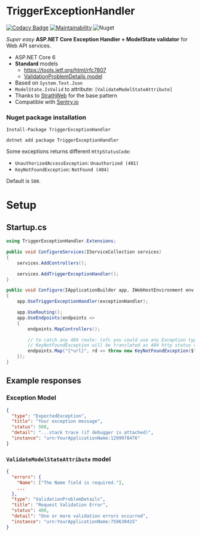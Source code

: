 # TriggerExceptionHandler

[![Codacy Badge](https://api.codacy.com/project/badge/Grade/577b53ee206c4c79a21e79494175f9b8)](https://app.codacy.com/app/TheTrigger/TriggerExceptionHandler?utm_source=github.com&utm_medium=referral&utm_content=TheTrigger/TriggerExceptionHandler&utm_campaign=Badge_Grade_Settings)
[![Maintainability](https://api.codeclimate.com/v1/badges/001b282305a6211ef0d6/maintainability)](https://codeclimate.com/github/TheTrigger/Oibi.Repository/maintainability)
![Nuget](https://img.shields.io/nuget/dt/TriggerExceptionHandler.svg?label=NuGet%20Downloads&style=flat-square)

_Super easy_ **ASP.NET Core Exception Handler + ModelState validator** for Web API services.

- ASP.NET Core 6
- **Standard** models
  - https://tools.ietf.org/html/rfc7807
  - [ValidationProblemDetails model](https://docs.microsoft.com/en-us/dotnet/api/microsoft.aspnetcore.mvc.validationproblemdetails?view=aspnetcore-2.2&viewFallbackFrom=viewFallbackFrom%3Daspnetcore-3.0)
- Based on `System.Text.Json`
- `ModelState.IsValid` to attribute: `[ValidateModelStateAttribute]`
- Thanks to [StrathWeb](https://www.strathweb.com/2018/07/centralized-exception-handling-and-request-validation-in-asp-net-core/) for the base pattern
- Compatible with [Sentry.io](https://sentry.io)

### Nuget package installation

```shell
Install-Package TriggerExceptionHandler
```

```shell
dotnet add package TriggerExceptionHandler
```

Some exceptions returns different `HttpStatusCode`:

- `UnauthorizedAccessException`: `Unauthorized (401)`
- `KeyNotFoundException`: `NotFound (404)`

Default is `500`.

# Setup

## Startup.cs

```C#
using TriggerExceptionHandler.Extensions;

public void ConfigureServices(IServiceCollection services)
{
    services.AddControllers();

    services.AddTriggerExceptionHandler();
}
```

```C#
public void Configure(IApplicationBuilder app, IWebHostEnvironment env, TriggerExceptionHandler exceptionHandler)
{
    app.UseTriggerExceptionHandler(exceptionHandler);

    app.UseRouting();
    app.UseEndpoints(endpoints =>
    {
        endpoints.MapControllers();

        // to catch any 404 route: (ofc you could use any Exception type)
        // KeyNotFoundException will be translated as 404 http status code
        endpoints.Map("{*url}", rd => throw new KeyNotFoundException($"Unable to find route: [{rd.Request.Method}] {rd.Request.Path}"));
    });
}
```

## Example responses

### Exception Model

```json
{
  "type": "ExpectedException",
  "title": "Your exception message",
  "status": 500,
  "detail": "...stack trace (if debugger is attached)",
  "instance": "urn:YourApplicationName:1299978476"
}
```

### `ValidateModelStateAttribute` model

```json
{
  "errors": {
    "Name": ["The Name field is required."],
    ...
  },
  "type": "ValidationProblemDetails",
  "title": "Request Validation Error",
  "status": 400,
  "detail": "One or more validation errors occurred",
  "instance": "urn:YourApplicationName:759630415"
}
```
